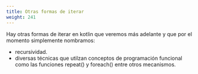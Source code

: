 ```yaml
---
title: Otras formas de iterar
weight: 241
---
```


Hay  otras formas de iterar en kotlin que veremos más adelante y que por el momento simplemente nombramos:
- recursividad.
- diversas técnicas que utilzan conceptos de programación funcional como las funciones repeat() y foreach() entre  otros mecanismos.